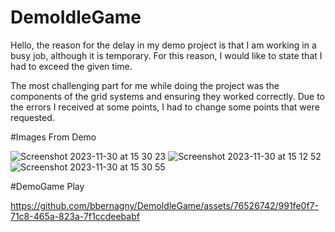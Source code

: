 # DemoIdleGame

Hello, the reason for the delay in my demo project is that I am working in a busy job, although it is temporary. For this reason, I would like to state that I had to exceed the given time.

The most challenging part for me while doing the project was the components of the grid systems and ensuring they worked correctly. Due to the errors I received at some points, I had to change some points that were requested.

#Images From Demo

![Screenshot 2023-11-30 at 15 30 23](https://github.com/bbernagny/DemoIdleGame/assets/76526742/6449df4e-c346-4586-9c84-4f9e124e7b2c)
![Screenshot 2023-11-30 at 15 12 52](https://github.com/bbernagny/DemoIdleGame/assets/76526742/f4fb40af-c2ee-44e0-95ae-bea2ebd0ae24)
![Screenshot 2023-11-30 at 15 30 55](https://github.com/bbernagny/DemoIdleGame/assets/76526742/2e382eda-0c34-409b-afa9-30267b19bdfc)

#DemoGame Play

https://github.com/bbernagny/DemoIdleGame/assets/76526742/991fe0f7-71c8-465a-823a-7f1ccdeebabf


